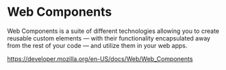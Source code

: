 # Web Components

Web Components is a suite of different technologies allowing you to create reusable custom elements — with their functionality encapsulated away from the rest of your code — and utilize them in your web apps.

https://developer.mozilla.org/en-US/docs/Web/Web_Components